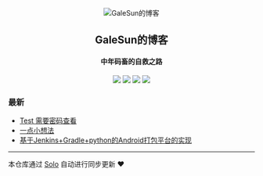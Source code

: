 <p align="center"><img alt="GaleSun的博客" src="http://xiudequan.test.upcdn.net/2018/0827/09/a0.png"></p><h2 align="center">
GaleSun的博客
</h2>

<h4 align="center">中年码畜的自救之路</h4>
<p align="center"><a title="GaleSun的博客" target="_blank" href="https://github.com/Guangdinghou/solo-blog"><img src="https://img.shields.io/github/last-commit/Guangdinghou/solo-blog.svg?style=flat-square&color=FF9900"></a>
<a title="GitHub repo size in bytes" target="_blank" href="https://github.com/Guangdinghou/solo-blog"><img src="https://img.shields.io/github/repo-size/Guangdinghou/solo-blog.svg?style=flat-square"></a>
<a title="Solo Version" target="_blank" href="https://github.com/b3log/solo/releases"><img src="https://img.shields.io/badge/solo-3.6.3-f1e05a.svg?style=flat-square&color=blueviolet"></a>
<a title="Hits" target="_blank" href="https://github.com/b3log/hits"><img src="https://hits.b3log.org/Guangdinghou/solo-blog.svg"></a></p>

### 最新

* [Test 需要密码查看](http://www.galesun.com/articles/2019/09/06/1567757465976.html)
* [一点小想法](http://www.galesun.com/articles/2019/08/12/1565617895516.html)
* [基于Jenkins+Gradle+python的Android打包平台的实现](http://www.galesun.com/articles/2019/08/11/1565536090853.html)



---

本仓库通过 [Solo](https://github.com/b3log/solo) 自动进行同步更新 ❤️ 